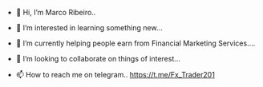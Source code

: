 - 👋 Hi, I’m Marco Ribeiro..

- 👀 I’m interested in learning something new...
- 🌱 I’m currently helping people earn from Financial Marketing Services....
- 💞️ I’m looking to collaborate on things of interest...
- 📫 How to reach me on telegram..
     https://t.me/Fx_Trader201

<!---
MRibeiro82/MRibeiro82 is a ✨ special ✨ repository because its `README.md` (this file) appears on your GitHub profile.
You can click the Preview link to take a look at your changes.
--->
